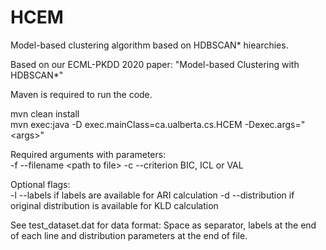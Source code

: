 # HCEM
Model-based clustering algorithm based on HDBSCAN* hiearchies.

Based on our ECML-PKDD 2020 paper: "Model-based Clustering with HDBSCAN*"

Maven is required to run the code.
 
mvn clean install <br>
mvn exec:java -D exec.mainClass=ca.ualberta.cs.HCEM -Dexec.args=&quot;&lt;args&gt;&quot;

Required arguments with parameters: <br>
-f --filename &lt;path to file&gt;
-c --criterion BIC, ICL or VAL

Optional flags: <br>
-l --labels if labels are available for ARI calculation
-d --distribution if original distribution is available for KLD calculation

See test_dataset.dat for data format: Space as separator, labels at the end of each line and distribution parameters at the end of file.